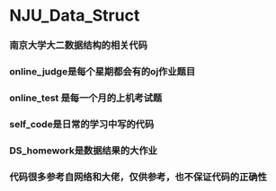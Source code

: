 # NJU_Data_Struct
### 南京大学大二数据结构的相关代码
### online_judge是每个星期都会有的oj作业题目
### online_test 是每一个月的上机考试题

### self_code是日常的学习中写的代码

### DS_homework是数据结果的大作业

### 代码很多参考自网络和大佬，仅供参考，也不保证代码的正确性

